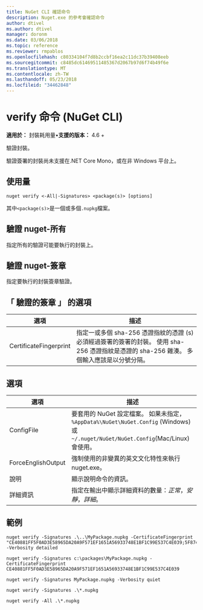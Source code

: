 ```yaml
---
title: NuGet CLI 確認命令
description: Nuget.exe 的參考會確認命令
author: dtivel
ms.author: dtivel
manager: doronm
ms.date: 03/06/2018
ms.topic: reference
ms.reviewer: rmpablos
ms.openlocfilehash: c80334104f7d8b2ccbf16ea2c11dc37b39408eeb
ms.sourcegitcommit: c8485dc61469511485367d2067b97d6f74b49f6e
ms.translationtype: MT
ms.contentlocale: zh-TW
ms.lasthandoff: 05/23/2018
ms.locfileid: "34462848"
---
```

# <a name="verify-command-nuget-cli"></a>verify 命令 (NuGet CLI)

**適用於：** 封裝耗用量&bullet;**支援的版本：** 4.6 +

驗證封裝。

驗證簽署的封裝尚未支援在.NET Core Mono，或在非 Windows 平台上。

## <a name="usage"></a>使用量

```cli
nuget verify <-All|-Signatures> <package(s)> [options]
```

其中`<package(s)>`是一個或多個`.nupkg`檔案。

## <a name="nuget-verify--all"></a>驗證 nuget-所有

指定所有的驗證可能要執行的封裝上。

## <a name="nuget-verify--signatures"></a>驗證 nuget-簽章

指定要執行的封裝簽章驗證。

## <a name="options-for-verify--signatures"></a>「 驗證的簽章 」 的選項

| 選項 | 描述 |
| --- | --- |
| CertificateFingerprint | 指定一或多個 sha-256 憑證指紋的憑證 (s) 必須經過簽署的簽署的封裝。 使用 sha-256 憑證指紋是憑證的 sha-256 雜湊。 多個輸入應該是以分號分隔。 |

## <a name="options"></a>選項

| 選項 | 描述 |
| --- | --- |
| ConfigFile | 要套用的 NuGet 設定檔案。 如果未指定， `%AppData%\NuGet\NuGet.Config` (Windows) 或`~/.nuget/NuGet/NuGet.Config`(Mac/Linux) 會使用。|
| ForceEnglishOutput | 強制使用的非變異的英文文化特性來執行 nuget.exe。 |
| 說明 | 顯示說明命令的資訊。 |
| 詳細資訊 | 指定在輸出中顯示詳細資料的數量：*正常*，*安靜*，*詳細*。 |

## <a name="examples"></a>範例

```cli
nuget verify -Signatures .\..\MyPackage.nupkg -CertificateFingerprint "CE40881FF5F0AD3E58965DA20A9F571EF1651A56933748E1BF1C99E537C4E039;5F874AAF47BCB268A19357364E7FBB09D6BF9E8A93E1229909AC5CAC865802E2" -Verbosity detailed

nuget verify -Signatures c:\packages\MyPackage.nupkg -CertificateFingerprint CE40881FF5F0AD3E58965DA20A9F571EF1651A56933748E1BF1C99E537C4E039

nuget verify -Signatures MyPackage.nupkg -Verbosity quiet

nuget verify -Signatures .\*.nupkg

nuget verify -All .\*.nupkg

```